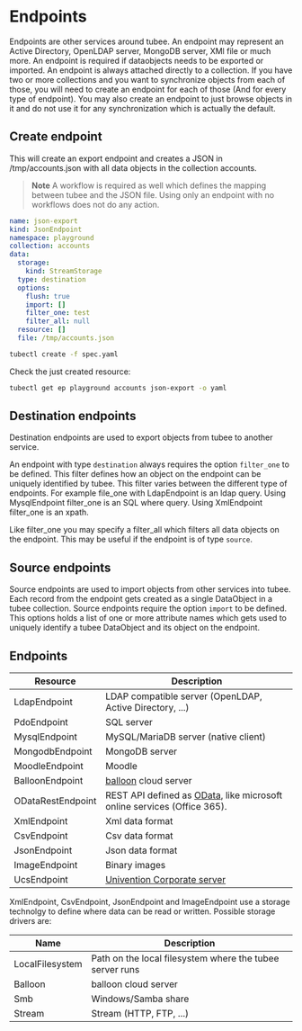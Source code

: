 # Endpoints

Endpoints are other services around tubee. An endpoint may represent an Active Directory, OpenLDAP server, MongoDB server, XMl file or much more.
An endpoint is required if dataobjects needs to be exported or imported. An endpoint is always attached directly to a collection. If you have two or more collections and you want to synchronize objects from each of those, you will need to create an endpoint for each of those (And for every type of endpoint).
You may also create an endpoint to just browse objects in it and do not use it for any synchronization which is actually the default.

## Create endpoint

This will create an export endpoint and creates a JSON in /tmp/accounts.json with all data objects in the collection accounts.

>**Note** A workflow is required as well which defines the mapping between tubee and the JSON file. Using only an endpoint with no workflows does not do any action. 

```yaml 
name: json-export
kind: JsonEndpoint
namespace: playground
collection: accounts
data:
  storage:
    kind: StreamStorage
  type: destination
  options:
    flush: true
    import: []
    filter_one: test
    filter_all: null
  resource: []
  file: /tmp/accounts.json
```

```sh
tubectl create -f spec.yaml
```

Check the just created resource:

```sh
tubectl get ep playground accounts json-export -o yaml
```

## Destination endpoints
Destination endpoints are used to export objects from tubee to another service.

An endpoint with type `destination` always requires the option `filter_one` to be defined. This filter defines how an object on the endpoint can be uniquely identified by tubee.
This filter varies between the different type of endpoints. For example file_one with LdapEndpoint is an ldap query. Using MysqlEndpoint filter_one is an SQL where query. Using XmlEndpoint filter_one is an xpath.

Like filter_one you may specify a filter_all which filters all data objects on the endpoint. This may be useful if the endpoint is of type `source`.

## Source endpoints

Source endpoints are used to import objects from other services into tubee. Each record from the endpoint gets created as a single DataObject in a tubee collection.
Source endpoints require the option `import` to be defined. This options holds a list of one or more attribute names which gets used to uniquely identify a tubee DataObject and its object on the endpoint.

## Endpoints

| Resource      | Description  |
| ------------- |--------------|
| LdapEndpoint | LDAP compatible server (OpenLDAP, Active Directory, ...) |
| PdoEndpoint | SQL server |
| MysqlEndpoint | MySQL/MariaDB server (native client) |
| MongodbEndpoint | MongoDB server |
| MoodleEndpoint | Moodle |
| BalloonEndpoint | [balloon](https://github.com/gyselroth/balloon) cloud server |
| ODataRestEndpoint | REST API defined as [OData](https://www.odata.org/), like microsoft online services (Office 365). |
| XmlEndpoint | Xml data format |
| CsvEndpoint | Csv data format |
| JsonEndpoint | Json data format |
| ImageEndpoint | Binary images |
| UcsEndpoint | [Univention Corporate server](https://www.univention.com/products/ucs/) |

XmlEndpoint, CsvEndpoint, JsonEndpoint and ImageEndpoint use a storage technolgy to define where data can be read or written. Possible storage drivers are:

| Name      | Description  |
| ------------- |--------------|
| LocalFilesystem | Path on the local filesystem where the tubee server runs |
| Balloon | balloon cloud server |
| Smb | Windows/Samba share |
| Stream | Stream (HTTP, FTP, ...) |

